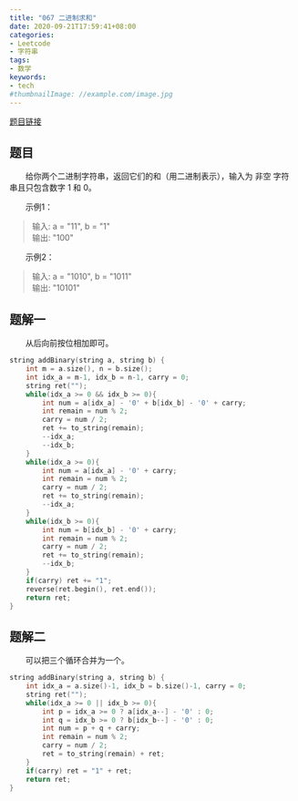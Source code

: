 ```yaml
---
title: "067 二进制求和"
date: 2020-09-21T17:59:41+08:00
categories:
- Leetcode
- 字符串
tags:
- 数学
keywords:
- tech
#thumbnailImage: //example.com/image.jpg
---
```

[题目链接](https://leetcode-cn.com/problems/add-binary/)
<!--more-->
## 题目
　　给你两个二进制字符串，返回它们的和（用二进制表示），输入为 非空 字符串且只包含数字 1 和 0。

　　示例1：
> 输入: a = "11", b = "1"  
输出: "100"

　　示例2：
> 输入: a = "1010", b = "1011"  
输出: "10101"

## 题解一
　　从后向前按位相加即可。

```cpp
string addBinary(string a, string b) {
    int m = a.size(), n = b.size();
    int idx_a = m-1, idx_b = n-1, carry = 0;
    string ret("");
    while(idx_a >= 0 && idx_b >= 0){
        int num = a[idx_a] - '0' + b[idx_b] - '0' + carry;
        int remain = num % 2;
        carry = num / 2;
        ret += to_string(remain);
        --idx_a;
        --idx_b;
    }
    while(idx_a >= 0){
        int num = a[idx_a] - '0' + carry;
        int remain = num % 2;
        carry = num / 2;
        ret += to_string(remain);
        --idx_a;
    }
    while(idx_b >= 0){
        int num = b[idx_b] - '0' + carry;
        int remain = num % 2;
        carry = num / 2;
        ret += to_string(remain);
        --idx_b;
    }
    if(carry) ret += "1";
    reverse(ret.begin(), ret.end());
    return ret;
}
```

## 题解二
　　可以把三个循环合并为一个。

```cpp
string addBinary(string a, string b) {
    int idx_a = a.size()-1, idx_b = b.size()-1, carry = 0;
    string ret("");
    while(idx_a >= 0 || idx_b >= 0){
        int p = idx_a >= 0 ? a[idx_a--] - '0' : 0;
        int q = idx_b >= 0 ? b[idx_b--] - '0' : 0;
        int num = p + q + carry;
        int remain = num % 2;
        carry = num / 2;
        ret = to_string(remain) + ret;
    }
    if(carry) ret = "1" + ret;
    return ret;
}
```